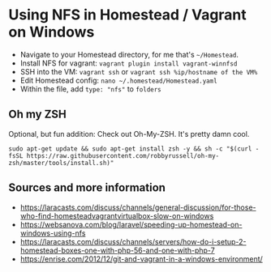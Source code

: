 # Using NFS in Homestead / Vagrant on Windows

- Navigate to your Homestead directory, for me that's `~/Homestead`.
- Install NFS for vagrant: `vagrant plugin install vagrant-winnfsd`
- SSH into the VM: `vagrant ssh` or `vagrant ssh %ip/hostname of the VM%`
- Edit Homestead config: `nano ~/.homestead/Homestead.yaml`
- Within the file, add `type: "nfs"` to `folders`


## Oh my ZSH

Optional, but fun addition: Check out Oh-My-ZSH. It's pretty damn cool.

```
sudo apt-get update && sudo apt-get install zsh -y && sh -c "$(curl -fsSL https://raw.githubusercontent.com/robbyrussell/oh-my-zsh/master/tools/install.sh)"
```


## Sources and more information

- https://laracasts.com/discuss/channels/general-discussion/for-those-who-find-homesteadvagrantvirtualbox-slow-on-windows
- https://websanova.com/blog/laravel/speeding-up-homestead-on-windows-using-nfs
- https://laracasts.com/discuss/channels/servers/how-do-i-setup-2-homestead-boxes-one-with-php-56-and-one-with-php-7
- https://enrise.com/2012/12/git-and-vagrant-in-a-windows-environment/
